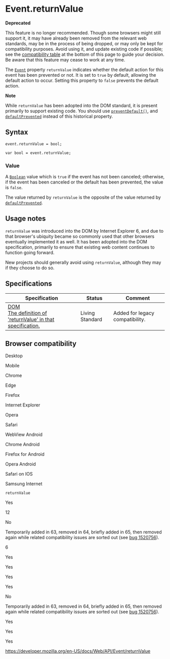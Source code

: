 # Event.returnValue

**Deprecated**

This feature is no longer recommended. Though some browsers might still support it, it may have already been removed from the relevant web standards, may be in the process of being dropped, or may only be kept for compatibility purposes. Avoid using it, and update existing code if possible; see the [compatibility table](#browser_compatibility) at the bottom of this page to guide your decision. Be aware that this feature may cease to work at any time.

The [`Event`](../event) property `returnValue` indicates whether the default action for this event has been prevented or not. It is set to `true` by default, allowing the default action to occur. Setting this property to `false` prevents the default action.

**Note**

While `returnValue` has been adopted into the DOM standard, it is present primarily to support existing code. You should use [`preventDefault()`](preventdefault), and [`defaultPrevented`](defaultprevented) instead of this historical property.

## Syntax

    event.returnValue = bool;

    var bool = event.returnValue;

### Value

A [`Boolean`](https://developer.mozilla.org/en-US/docs/Web/JavaScript/Reference/Global_Objects/Boolean) value which is `true` if the event has not been canceled; otherwise, if the event has been canceled or the default has been prevented, the value is `false`.

The value returned by `returnValue` is the opposite of the value returned by [`defaultPrevented`](defaultprevented).

## Usage notes

`returnValue` was introduced into the DOM by Internet Explorer 6, and due to that browser's ubiquity became so commonly used that other browsers eventually implemented it as well. It has been adopted into the DOM specification, primarily to ensure that existing web content continues to function going forward.

New projects should generally avoid using `returnValue`, although they may if they choose to do so.

## Specifications

<table><thead><tr class="header"><th>Specification</th><th>Status</th><th>Comment</th></tr></thead><tbody><tr class="odd"><td><a href="https://dom.spec.whatwg.org/#dom-event-returnvalue">DOM<br />
<span class="small">The definition of 'returnValue' in that specification.</span></a></td><td><span class="spec-living">Living Standard</span></td><td>Added for legacy compatibility.</td></tr></tbody></table>

## Browser compatibility

Desktop

Mobile

Chrome

Edge

Firefox

Internet Explorer

Opera

Safari

WebView Android

Chrome Android

Firefox for Android

Opera Android

Safari on IOS

Samsung Internet

`returnValue`

Yes

12

No

Temporarily added in 63, removed in 64, briefly added in 65, then removed again while related compatibility issues are sorted out (see [bug 1520756](https://bugzil.la/1520756)).

6

Yes

Yes

Yes

Yes

No

Temporarily added in 63, removed in 64, briefly added in 65, then removed again while related compatibility issues are sorted out (see [bug 1520756](https://bugzil.la/1520756)).

Yes

Yes

Yes

<a href="https://developer.mozilla.org/en-US/docs/Web/API/Event/returnValue" class="_attribution-link">https://developer.mozilla.org/en-US/docs/Web/API/Event/returnValue</a>
